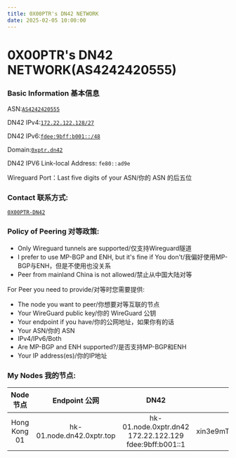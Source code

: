 ```yaml
---
title: 0X00PTR's DN42 NETWORK
date: 2025-02-05 10:00:00
---
```


# 0X00PTR's DN42 NETWORK(AS4242420555)

### Basic Information 基本信息

ASN:[`AS4242420555`](https://explorer.burble.com/#/aut-num/AS4242420555)

DN42 IPv4:[`172.22.122.128/27`](https://explorer.burble.com/#/route/172.22.122.128_27)

DN42 IPv6:[`fdee:9bff:b001::/48`](https://explorer.burble.com/#/route6/fdee:9bff:b001::_48)

Domain:[`0xptr.dn42`](https://explorer.burble.com/#/domain/0xptr.dn42)

DN42 IPV6 Link-local Address: `fe80::ad9e`

Wireguard Port：Last five digits of your ASN/你的 ASN 的后五位

### Contact 联系方式:

[`0X00PTR-DN42`](https://explorer.burble.com/#/person/0X00PTR-DN42)

### Policy of Peering 对等政策:

+   Only Wireguard tunnels are supported/仅支持Wireguard隧道
+   I prefer to use MP-BGP and ENH, but it's fine if You don't/我偏好使用MP-BGP与ENH，但是不使用也没关系
+   Peer from mainland China is not allowed/禁止从中国大陆对等

For Peer you need to provide/对等时您需要提供:

+   The node you want to peer/你想要对等互联的节点
+   Your WireGuard public key/你的 WireGuard 公钥
+   Your endpoint if you have/你的公网地址，如果你有的话
+   Your ASN/你的 ASN
+   IPv4/IPv6/Both
+   Are MP-BGP and ENH supported?/是否支持MP-BGP和ENH
+   Your IP address(es)/你的IP地址

### My Nodes 我的节点:
|Node 节点|Endpoint 公网|DN42|Wireguard Public Key|备注|
|:-----:|:--------:|:--:|:-------------:|:---:|
|Hong Kong 01|hk-01.node.dn42.0xptr.top|hk-01.node.0xptr.dn42</br>172.22.122.129</br>fdee:9bff:b001::1|xin3e9mT1MVzPUVGG7pVIZ/FIkwOIGQNN2cVpCTLNS8=|
